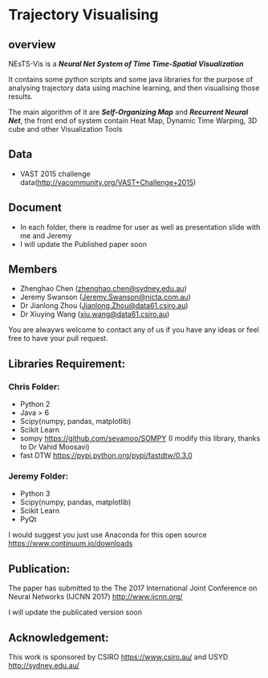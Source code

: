 # Trajectory Visualising #

## overview
NEsTS-Vis is a ***Neural Net System of Time Time-Spatial Visualization***

It contains some python scripts and some java libraries for the purpose of analysing trajectory data using machine learning, and then visualising those results.

The main algorithm of it are ***Self-Organizing Map*** and ***Recurrent Neural Net***, the front end of system contain Heat Map, Dynamic Time Warping, 3D cube and other Visualization Tools

## Data
* VAST 2015 challenge data(http://vacommunity.org/VAST+Challenge+2015)


## Document

* In each folder, there is readme for user as well as presentation slide with me and Jeremy
* I will update the Published paper soon

## Members
* Zhenghao Chen (zhenghao.chen@sydney.edu.au)
* Jeremy Swanson (Jeremy.Swanson@nicta.com.au)
* Dr Jianlong Zhou (Jianlong.Zhou@data61.csiro.au)
* Dr Xiuying Wang (xiu.wang@data61.csiro.au)

You are alwayws welcome to contact any of us if you have any ideas or feel free to have your pull request.

## Libraries Requirement:

### Chris Folder:
 * Python 2
 * Java > 6
 * Scipy(numpy, pandas, matplotlib)
 * Scikit Learn
 * sompy https://github.com/sevamoo/SOMPY (I modify this library, thanks to Dr Vahid Moosavi)
 * fast DTW https://pypi.python.org/pypi/fastdtw/0.3.0

### Jeremy Folder:
 * Python 3
 * Scipy(numpy, pandas, matplotlib)
 * Scikit Learn
 * PyQt
  
I would suggest you just use Anaconda for this open source https://www.continuum.io/downloads

## Publication:
The paper has submitted to the The 2017 International Joint Conference on Neural Networks (IJCNN 2017)
http://www.ijcnn.org/

I will update the publicated version soon

## Acknowledgement:
This work is sponsored by CSIRO https://www.csiro.au/ and USYD http://sydney.edu.au/

